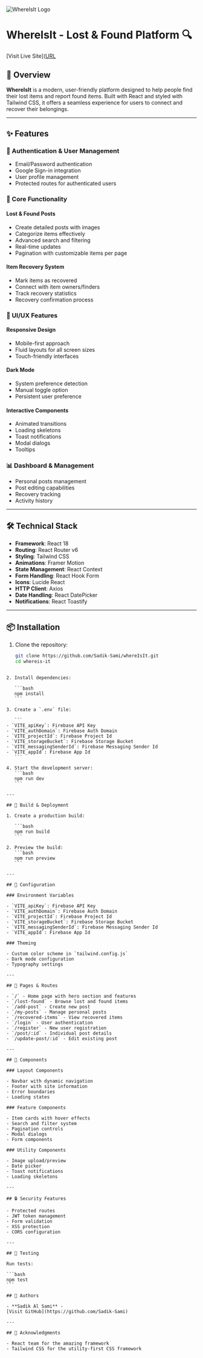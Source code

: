 ![WhereIsIt Logo](public/vite.png)

# WhereIsIt - Lost & Found Platform 🔍

[Visit Live Site]([URL](https://lost-and-found-245c3.web.app)

## 🌟 Overview

**WhereIsIt** is a modern, user-friendly platform designed to help people find their lost items and report found items. Built with React and styled with Tailwind CSS, it offers a seamless experience for users to connect and recover their belongings.

---

## ✨ Features

### 🔐 Authentication & User Management

- Email/Password authentication
- Google Sign-in integration
- User profile management
- Protected routes for authenticated users

### 📱 Core Functionality

#### Lost & Found Posts

- Create detailed posts with images
- Categorize items effectively
- Advanced search and filtering
- Real-time updates
- Pagination with customizable items per page

#### Item Recovery System

- Mark items as recovered
- Connect with item owners/finders
- Track recovery statistics
- Recovery confirmation process

### 🎨 UI/UX Features

#### Responsive Design

- Mobile-first approach
- Fluid layouts for all screen sizes
- Touch-friendly interfaces

#### Dark Mode

- System preference detection
- Manual toggle option
- Persistent user preference

#### Interactive Components

- Animated transitions
- Loading skeletons
- Toast notifications
- Modal dialogs
- Tooltips

### 📊 Dashboard & Management

- Personal posts management
- Post editing capabilities
- Recovery tracking
- Activity history

---

## 🛠️ Technical Stack

- **Framework**: React 18
- **Routing**: React Router v6
- **Styling**: Tailwind CSS
- **Animations**: Framer Motion
- **State Management**: React Context
- **Form Handling**: React Hook Form
- **Icons**: Lucide React
- **HTTP Client**: Axios
- **Date Handling**: React DatePicker
- **Notifications**: React Toastify

---

## 📦 Installation

1. Clone the repository:
   ```bash
   git clone https://github.com/Sadik-Sami/whereIsIt.git
   cd whereis-it
   ```

````

2. Install dependencies:

   ```bash
   npm install
   ```

3. Create a `.env` file:

   ```
- `VITE_apiKey`: Firebase API Key
- `VITE_authDomain`: Firebase Auth Domain
- `VITE_projectId`: Firebase Project Id
- `VITE_storageBucket`: Firebase Storage Bucket
- `VITE_messagingSenderId`: Firebase Messaging Sender Id
- `VITE_appId`: Firebase App Id
   ```

4. Start the development server:
   ```bash
   npm run dev
   ```

---

## 🚀 Build & Deployment

1. Create a production build:

   ```bash
   npm run build
   ```

2. Preview the build:
   ```bash
   npm run preview
   ```

---

## 🔧 Configuration

### Environment Variables

- `VITE_apiKey`: Firebase API Key
- `VITE_authDomain`: Firebase Auth Domain
- `VITE_projectId`: Firebase Project Id
- `VITE_storageBucket`: Firebase Storage Bucket
- `VITE_messagingSenderId`: Firebase Messaging Sender Id
- `VITE_appId`: Firebase App Id

### Theming

- Custom color scheme in `tailwind.config.js`
- Dark mode configuration
- Typography settings

---

## 📱 Pages & Routes

- `/` - Home page with hero section and features
- `/lost-found` - Browse lost and found items
- `/add-post` - Create new post
- `/my-posts` - Manage personal posts
- `/recovered-items` - View recovered items
- `/login` - User authentication
- `/register` - New user registration
- `/post/:id` - Individual post details
- `/update-post/:id` - Edit existing post

---

## 🧩 Components

### Layout Components

- Navbar with dynamic navigation
- Footer with site information
- Error boundaries
- Loading states

### Feature Components

- Item cards with hover effects
- Search and filter system
- Pagination controls
- Modal dialogs
- Form components

### Utility Components

- Image upload/preview
- Date picker
- Toast notifications
- Loading skeletons

---

## 🔒 Security Features

- Protected routes
- JWT token management
- Form validation
- XSS protection
- CORS configuration

---

## 🧪 Testing

Run tests:

```bash
npm test
```

## 👥 Authors

- **Sadik Al Sami** -
[Visit GitHub](https://github.com/Sadik-Sami)

---

## 🙏 Acknowledgments

- React team for the amazing framework
- Tailwind CSS for the utility-first CSS framework
````
